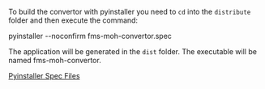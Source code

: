 
To build the convertor with pyinstaller you need to `cd` into the `distribute` folder and then execute the command:

pyinstaller --noconfirm fms-moh-convertor.spec

The application will be generated in the `dist` folder. The executable will be named fms-moh-convertor.

[Pyinstaller Spec Files](https://pyinstaller.org/en/stable/spec-files.html)